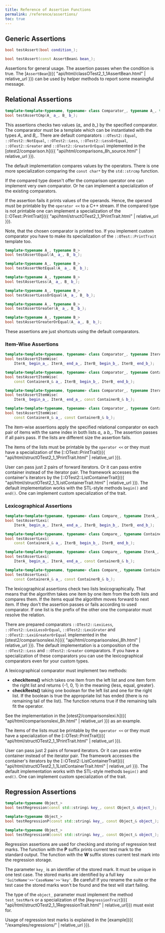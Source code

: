 ```yaml
---
title: Reference of Assertion Functions
permalink: /reference/assertions/
toc: true
---
```


## Generic Assertions

```c++
bool testAssert(bool condition_);

bool testAssert(const AssertBean& bean_);
```

Assertions for general usage. The assertion passes when the condition is
true. The [`AssertBean`]({{ "api/html/classOTest2_1_1AssertBean.html" | relative_url }})
can be used by helper methods to report some meaningful message.

## Relational Assertions

```c++
template<template<typename, typename> class Comparator_, typename A_, typename B_>
bool testAssertCmp(A_ a_, B_ b_);
```

This assertions checks two values (*a_* and *b_*) by the specified comparator.
The compararator must be a template which can be instantiated with the types
*A_* and *B_*. There are default comparators `::OTest2::Equal`,
`::OTest2::NotEqual`, `::OTest2::Less`, `::OTest2::LessOrEqual`,
`::OTest2::Greater` and `::OTest2::GreaterOrEqual` implemented
in the [otest2/comparison.h]({{ "api/html/comparisons_8h_source.html" | relative_url }}).

The default implementation compares values by the operators. There is one more
specialization comparing the `const char*` by the `std::strcmp` function.

If the compared type doesn't offer the comparison operator one can implement
very own comparator. Or he can implement a specialization of the existing
comparators.
 
If the assertion fails it prints values of the operands. Hence, the operand
must be printable by the `operator <<` to a C++ stream. If the compared type
is not printable one can implement a specialization of the 
[::OTest::PrintTrait]({{ "api/html/structOTest2_1_1PrintTrait.html" | relative_url }}).

Note, that the chosen comparator is printed too. If you implement custom
comparator you have to make its specialization of the `::OTest::PrintTrait`
template too.

```c++
template<typename A_, typename B_>
bool testAssertEqual(A_ a_, B_ b_);

template<typename A_, typename B_>
bool testAssertNotEqual(A_ a_, B_ b_);

template<typename A_, typename B_>
bool testAssertLess(A_ a_, B_ b_);

template<typename A_, typename B_>
bool testAssertLessOrEqual(A_ a_, B_ b_);

template<typename A_, typename B_>
bool testAssertGreater(A_ a_, B_ b_);

template<typename A_, typename B_>
bool testAssertGreaterOrEqual(A_ a_, B_ b_);
```

These assertions are just shortcuts using the default comparators.

### Item-Wise Assertions

```c++
template<template<typename, typename> class Comparator_, typename IterA_, typename IterB_>
bool testAssertItemWise(
    IterA_ begin_a_, IterA_ end_a_, IterB_ begin_b_, IterB_ end_b_);

template<template<typename, typename> class Comparator_, typename ContainerA_, typename IterB_>
bool testAssertItemWise(
    const ContainerA_& a_, IterB_ begin_b_, IterB_ end_b_);

template<template<typename, typename> class Comparator_, typename IterA_, typename ContainerB_>
bool testAssertItemWise(
    IterA_ begin_a_, IterA_ end_a_, const ContainerB_& b_);

template<template<typename, typename> class Comparator_, typename ContainerA_, typename ContainerB_>
bool testAssertItemWise(
    const ContainerA_& a_, const ContainerB_& b_);
```

The item-wise assertions apply the specified relational comparator on each pair
of items with the same index in both lists *a_* a *b_*. The assertion passes if
all pairs pass. If the lists are different size the assertion fails.

The items of the lists must be printable by the `operator <<` or they must
have a specialization of
the [::OTest::PrintTrait]({{ "api/html/structOTest2_1_1PrintTrait.html" | relative_url }}).

User can pass just 2 pairs of forward iterators. Or it can pass entire container
instead of the iterator pair. The framework accesses the container's iterators by the 
[::OTest2::ListContainerTrait]({{ "api/html/structOTest2_1_1ListContainerTrait.html" | relative_url }}).
The default implementation works with the STL-style methods `begin()` and `end()`.
One can implement custom specialization of the trait. 

### Lexicographical Assertions

```c++
template<template<typename, typename> class Compare_, typename IterA_, typename IterB_>
bool testAssertLexi(
    IterA_ begin_a_, IterA_ end_a_, IterB_ begin_b_, IterB_ end_b_);

template<template<typename, typename> class Compare_, typename ContainerA_, typename IterB_>
bool testAssertLexi(
    const ContainerA_& a_, IterB_ begin_b_, IterB_ end_b_);

template<template<typename, typename> class Compare_, typename IterA_, typename ContainerB_>
bool testAssertLexi(
    IterA_ begin_a_, IterA_ end_a_, const ContainerB_& b_);

template<template<typename, typename> class Compare_, typename ContainerA_, typename ContainerB_>
bool testAssertLexi(
    const ContainerA_& a_, const ContainerB_& b_);
```

The lexicographical assertions check two lists lexicographically. That means
that the algorithm takes one item by one item from the both lists and compares
them. If the items equal the algorithm moves forward to next item. If they
don't the assertion passes or fails according to used comparator. If one list
is the prefix of the other one the comparator must resolve the relation.

There are prepared comparators `::OTest2::LexiLess`, `::OTest2::LexiLessOrEqual`,
`::OTest2::LexiGrater` and `::OTest2::LexiGreaterOrEqual` implemented
in the 
[otest2/comparisonslexi.h]({{ "api/html/comparisonslexi_8h.html" | relative_url }}).
The default implementation is a composition of the `::OTest2::Less` and
`::OTest2::Greater` comparators. If you have a specialization of these
comparators you can use the lexicographical comparators even for your
custom types.

A lexicographical comparator must implement two methods:
 * **checkItems()** which takes one item from the left list and one item
   form the right list and returns {-1, 0, 1} in the meaning
   {less, equal, greater}.
 * **checkRests()** taking one boolean for the left list and one for
   the right list. If the boolean is true the appropriate list has ended
   (there is no remaining tail of the list). The function returns true
   if the remaining tails fit the operator.

See the implementation in
the [otest2/comparisonslexi.h]({{ "api/html/comparisonslexi_8h.html" | relative_url }})
as an example.

The items of the lists must be printable by the `operator <<` or they must
have a specialization of
the [::OTest::PrintTrait]({{ "api/html/structOTest2_1_1PrintTrait.html" | relative_url }}).

User can pass just 2 pairs of forward iterators. Or it can pass entire container
instead of the iterator pair. The framework accesses the container's iterators by the 
[::OTest2::ListContainerTrait]({{ "api/html/structOTest2_1_1ListContainerTrait.html" | relative_url }}).
The default implementation works with the STL-style methods `begin()` and `end()`.
One can implement custom specialization of the trait. 

## Regression Assertions

```c++
template<typename Object_>
bool testRegression(const std::string& key_, const Object_& object_);

template<typename Object_>
bool testRegressionP(const std::string& key_, const Object_& object_);

template<typename Object_>
bool testRegressionW(const std::string& key_, const Object_& object_);
```

Regression assertions are used for checking and storing of regression test
marks. The function with the **P** suffix prints current test mark to the
standard output. The function with the **W** suffix stores current test mark
into the regression storage.

The parameter `key_` is an identifier of the stored mark. It must be unique
in one test case. The stored marks are identified by a full key
`'SuiteName'>>'CaseName'>>'key'`. Be careful! If you rename the suite or
the test case the stored marks won't be found and the test will start failing.

The type of the `object_` parameter must implement the method
`test_testMark` or a specialization of the
[`RegressionTrait`]({{ "api/html/structOTest2_1_1RegressionTrait.html" | relative_url}})
must exist for.

Usage of regression test marks is explained in
the [example]({{ "/examples/regressions/" | relative_url }}).
